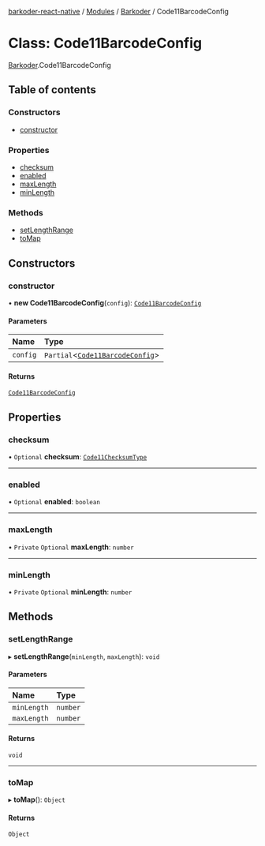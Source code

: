 [barkoder-react-native](../README.md) / [Modules](../modules.md) / [Barkoder](../modules/Barkoder.md) / Code11BarcodeConfig

# Class: Code11BarcodeConfig

[Barkoder](../modules/Barkoder.md).Code11BarcodeConfig

## Table of contents

### Constructors

- [constructor](Barkoder.Code11BarcodeConfig.md#constructor)

### Properties

- [checksum](Barkoder.Code11BarcodeConfig.md#checksum)
- [enabled](Barkoder.Code11BarcodeConfig.md#enabled)
- [maxLength](Barkoder.Code11BarcodeConfig.md#maxlength)
- [minLength](Barkoder.Code11BarcodeConfig.md#minlength)

### Methods

- [setLengthRange](Barkoder.Code11BarcodeConfig.md#setlengthrange)
- [toMap](Barkoder.Code11BarcodeConfig.md#tomap)

## Constructors

### constructor

• **new Code11BarcodeConfig**(`config`): [`Code11BarcodeConfig`](Barkoder.Code11BarcodeConfig.md)

#### Parameters

| Name | Type |
| :------ | :------ |
| `config` | `Partial`\<[`Code11BarcodeConfig`](Barkoder.Code11BarcodeConfig.md)\> |

#### Returns

[`Code11BarcodeConfig`](Barkoder.Code11BarcodeConfig.md)

## Properties

### checksum

• `Optional` **checksum**: [`Code11ChecksumType`](../enums/Barkoder.Code11ChecksumType.md)

___

### enabled

• `Optional` **enabled**: `boolean`

___

### maxLength

• `Private` `Optional` **maxLength**: `number`

___

### minLength

• `Private` `Optional` **minLength**: `number`

## Methods

### setLengthRange

▸ **setLengthRange**(`minLength`, `maxLength`): `void`

#### Parameters

| Name | Type |
| :------ | :------ |
| `minLength` | `number` |
| `maxLength` | `number` |

#### Returns

`void`

___

### toMap

▸ **toMap**(): `Object`

#### Returns

`Object`
